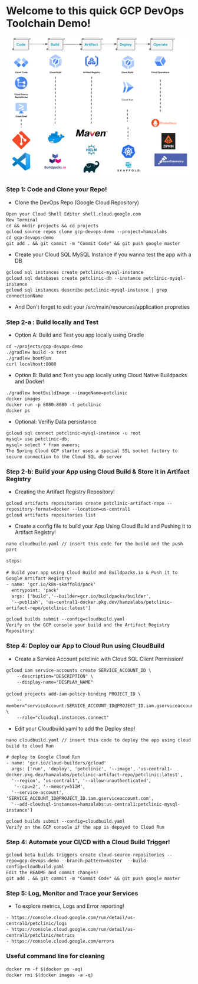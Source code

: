 # Welcome to this quick GCP DevOps Toolchain Demo! 

<img src="https://github.com/hamza-labs/gcp-devops-demo/blob/main/src/main/resources/static/resources/images/gcp-devops-stack.png?raw=true" width="650">

### Step 1: Code and Clone your Repo! 

- Clone the DevOps Repo (Google Cloud Repository)
```
Open your Cloud Shell Editor shell.cloud.google.com 
New Terminal 
cd && mkdir projects && cd projects
gcloud source repos clone gcp-devops-demo --project=hamzalabs
cd gcp-devops-demo
git add . && git commit -m "Commit Code" && git push google master
```

- Create your Cloud SQL MySQL Instance if you wanna test the app with a DB 
```
gcloud sql instances create petclinic-mysql-instance
gcloud sql databases create petclinic-db --instance petclinic-mysql-instance
gcloud sql instances describe petclinic-mysql-instance | grep connectionName 
```

- And Don't forget to edit your /src/main/resources/application.propreties

### Step 2-a : Build locally and Test

- Option A: Build and Test you app locally using Gradle
```
cd ~/projects/gcp-devops-demo
./gradlew build -x test  
./gradlew bootRun
curl localhost:8080
```

- Option B: Build and Test you app locally using Cloud Native Buildpacks and Docker!
```
./gradlew bootBuildImage --imageName=petclinic
docker images 
docker run -p 8080:8080 -t petclinic 
docker ps 
```

- Optional: Verifiy Data persistance 
```
gcloud sql connect petclinic-mysql-instance -u root
mysql> use petclinic-db;
mysql> select * from owners;
The Spring Cloud GCP starter uses a special SSL socket factory to secure connection to the Cloud SQL db server
```

### Step 2-b: Build your App using Cloud Build & Store it in Artifact Registry

- Creating the Artifact Registry Repository! 
```
gcloud artifacts repositories create petclinic-artifact-repo --repository-format=docker --location=us-central1 
gcloud artifacts repositories list
```
- Create a config file to build your App Using Cloud Build and Pushing it to Artifact Registry! 

```
nano cloudbuild.yaml // insert this code for the build and the push part 
```

```
steps:

# Build your app using Cloud Build and Buildpacks.io & Push it to Google Artifact Registry! 
- name: 'gcr.io/k8s-skaffold/pack'
  entrypoint: 'pack'
  args: ['build','--builder=gcr.io/buildpacks/builder', 
  '--publish', 'us-central1-docker.pkg.dev/hamzalabs/petclinic-artifact-repo/petclinic:latest']
```

```
gcloud builds submit --config=cloudbuild.yaml
Verify on the GCP console your build and the Artifact Registry Repository! 
```

### Step 4: Deploy our App to Cloud Run using CloudBuild 
- Create a Service Account petclinic with Cloud SQL Client Permission! 
```
gcloud iam service-accounts create SERVICE_ACCOUNT_ID \
    --description="DESCRIPTION" \
    --display-name="DISPLAY_NAME"

gcloud projects add-iam-policy-binding PROJECT_ID \
    --member="serviceAccount:SERVICE_ACCOUNT_ID@PROJECT_ID.iam.gserviceaccount.com" \
    --role="cloudsql.instances.connect"
```

- Edit your Cloudbuild.yaml to add the Deploy step! 
```
nano cloudbuild.yaml // insert this code to deploy the app using cloud build to cloud Run
```

```
# deploy to Google Cloud Run
- name: 'gcr.io/cloud-builders/gcloud'
  args: ['run', 'deploy', 'petclinic', '--image', 'us-central1-docker.pkg.dev/hamzalabs/petclinic-artifact-repo/petclinic:latest',
  '--region', 'us-central1', '--allow-unauthenticated', 
   '--cpu=2', '--memory=512M',
  '--service-account', 'SERVICE_ACCOUNT_ID@PROJECT_ID.iam.gserviceaccount.com', 
  '--add-cloudsql-instances=hamzalabs:us-central1:petclinic-mysql-instance']
```

```
gcloud builds submit --config=cloudbuild.yaml
Verify on the GCP console if the app is depoyed to Cloud Run
```

### Step 4: Automate your CI/CD with a Cloud Build Trigger!
```
gcloud beta builds triggers create cloud-source-repositories --repo=gcp-devops-demo --branch-pattern=master  --build-config=cloudbuild.yaml
Edit the README and commit changes!
git add . && git commit -m "Commit Code" && git push google master
```

### Step 5: Log, Monitor and Trace your Services
- To explore metrics, Logs and Error reporting! 
```
- https://console.cloud.google.com/run/detail/us-central1/petclinic/logs
- https://console.cloud.google.com/run/detail/us-central1/petclinic/metrics
- https://console.cloud.google.com/errors 
```

### Useful command line for cleaning 
```
docker rm -f $(docker ps -aq)
docker rmi $(docker images -a -q)
```
